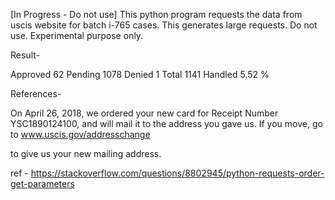 [In Progress - Do not use]
This python program requests the data from uscis website for batch i-765 cases. This generates large requests. Do not use. Experimental purpose only.

Result-

Approved 62 Pending 1078 Denied 1 Total 1141
Handled 5.52 %


References-

 <p>On April 26, 2018, we ordered your new 
 card for Receipt Number YSC1890124100, and will mail it to the address you gave us. If you move, go to <a href="https://egov.uscis.gov/coa/displayCOAForm.do" target="_blank">www.uscis.gov/addresschange</a> 
 
 to give us your new mailing address.</p>
 
 
 ref - https://stackoverflow.com/questions/8802945/python-requests-order-get-parameters
 
 
